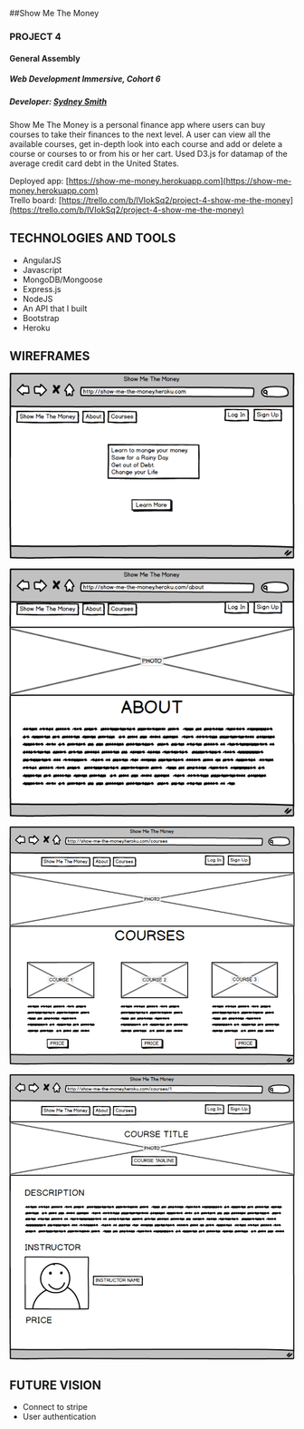 ##Show Me The Money
### PROJECT 4
#### General Assembly
##### Web Development Immersive, Cohort 6
##### Developer: [Sydney Smith](https://www.linkedin.com/in/iamsydneysmith)

Show Me The Money is a personal finance app where users can buy courses to take their finances to the next level. A user can view all the available courses, get in-depth look into each course and add or delete a course or courses to or from his or her cart. Used D3.js for datamap of the average credit card debt in the United States.

Deployed app: [https://show-me-money.herokuapp.com](https://show-me-money.herokuapp.com)<br>
Trello board: [https://trello.com/b/lVIokSq2/project-4-show-me-the-money](https://trello.com/b/lVIokSq2/project-4-show-me-the-money)

## TECHNOLOGIES AND TOOLS
- AngularJS
- Javascript
- MongoDB/Mongoose
- Express.js
- NodeJS
- An API that I built
- Bootstrap
- Heroku

## WIREFRAMES

![Homepage](https://github.com/iamsydsmith/show-me-the-money/blob/master/public/img/images/homepage.png)

![About Page](https://github.com/iamsydsmith/show-me-the-money/blob/master/public/img/images/about-page.png)

![Courses](https://github.com/iamsydsmith/show-me-the-money/blob/master/public/img/images/courses.png)

![View Course](https://github.com/iamsydsmith/show-me-the-money/blob/master/public/img/images/course-show.png)

## FUTURE VISION
- Connect to stripe
- User authentication
